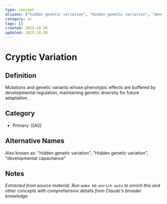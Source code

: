 ```yaml
---
type: concept
aliases: ["hidden genetic variation", "Hidden genetic variation", "developmental capacitance"]
category: ai
tags: []
created: 2025-10-20
updated: 2025-10-20
---
```


# Cryptic Variation

## Definition

Mutations and genetic variants whose phenotypic effects are buffered by developmental regulation, maintaining genetic diversity for future adaptation.

## Category

- Primary: [[Ai]]

## Alternative Names

Also known as: "hidden genetic variation", "Hidden genetic variation", "developmental capacitance"

## Notes

*Extracted from source material. Run `make kb-enrich-auto` to enrich this and other concepts with comprehensive details from Claude's broader knowledge.*
